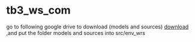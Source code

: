 # tb3_ws_com
go to following google drive to download (models and sources)
	[download](https://drive.google.com/drive/folders/1D_RLV6hpQ416DCt6GZ7u7grr70N9FxQT?usp=sharing)
,and put the folder models and sources into src/env_wrs

